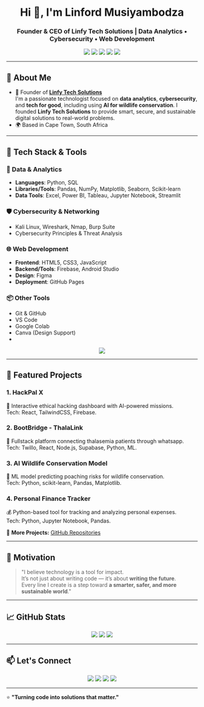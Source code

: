 <!-- Profile Header -->
<h1 align="center">Hi 👋, I'm Linford Musiyambodza</h1>
<h3 align="center">Founder & CEO of Linfy Tech Solutions | Data Analytics • Cybersecurity • Web Development</h3>

<!-- Badges Row -->
<p align="center">
  <img src="https://img.shields.io/badge/Data%20Analyst-0077B5?style=for-the-badge&logo=tableau&logoColor=white" />
  <img src="https://img.shields.io/badge/Cybersecurity-2E8B57?style=for-the-badge&logo=probot&logoColor=white" />
  <img src="https://img.shields.io/badge/Web%20Development-FF4500?style=for-the-badge&logo=javascript&logoColor=white" />
  <img src="https://img.shields.io/badge/Linux%20User-000000?style=for-the-badge&logo=linux&logoColor=white" />
  <img src="https://img.shields.io/badge/AI%20For%20Good-FF69B4?style=for-the-badge&logo=openai&logoColor=white" />
</p>

---

## 🚀 About Me
- 💼 Founder of **[Linfy Tech Solutions](https://www.linkedin.com/company/linfy-tech-solutions)**  
I'm a passionate technologist focused on **data analytics**, **cybersecurity**, and **tech for good**, including using **AI for wildlife conservation**. I founded **Linfy Tech Solutions** to provide smart, secure, and sustainable digital solutions to real-world problems. 
- 🌍 Based in Cape Town, South Africa  

---

## 🧰 Tech Stack & Tools

### 🧮 Data & Analytics
- **Languages**: Python, SQL  
- **Libraries/Tools**: Pandas, NumPy, Matplotlib, Seaborn, Scikit-learn  
- **Data Tools**: Excel, Power BI, Tableau, Jupyter Notebook, Streamlit

### 🛡️ Cybersecurity & Networking
- Kali Linux, Wireshark, Nmap, Burp Suite  
- Cybersecurity Principles & Threat Analysis

### 🌐 Web Development
- **Frontend**: HTML5, CSS3, JavaScript  
- **Backend/Tools**: Firebase, Android Studio  
- **Design**: Figma  
- **Deployment**: GitHub Pages

### 📦 Other Tools
- Git & GitHub  
- VS Code  
- Google Colab  
- Canva (Design Support)
- 
<p align="center">
  <img src="https://skillicons.dev/icons?i=python,flask,react,tailwind,html,css,javascript,vue,ts,android,firebase,figma,sqlite,mysql,docker,aws,bash,kali,wireshark,nmap" />
</p>

---

## 📌 Featured Projects
### **1. HackPal X**  
🔐 Interactive ethical hacking dashboard with AI-powered missions.  
Tech: React, TailwindCSS, Firebase.  

### **2. BootBridge - ThalaLink**  
🌉 Fullstack platform connecting thalasemia patients through whatsapp.  
Tech: Twillo, React, Node.js, Supabase, Python, ML. 

### **3. AI Wildlife Conservation Model**  
🦏 ML model predicting poaching risks for wildlife conservation.  
Tech: Python, scikit-learn, Pandas, Matplotlib.  

### **4. Personal Finance Tracker**  
💰 Python-based tool for tracking and analyzing personal expenses.  
Tech: Python, Jupyter Notebook, Pandas.  

📂 **More Projects:** [GitHub Repositories](https://github.com/linfordlee14)

---

## 💬 Motivation

> "I believe technology is a tool for impact.  
> It’s not just about writing code — it’s about **writing the future**.  
> Every line I create is a step toward **a smarter, safer, and more sustainable world**."
---

## 📈 GitHub Stats
<p align="center">
  <img src="https://github-readme-stats.vercel.app/api?username=linfordlee14&show_icons=true&theme=radical" />
  <img src="https://github-readme-streak-stats.herokuapp.com/?user=linfordlee14&theme=radical" />
  <img src="https://github-readme-stats.vercel.app/api/top-langs/?username=linfordlee14&layout=compact&theme=radical" />
</p>

---

## 📫 Let's Connect
<p align="center">
  <a href="https://www.linkedin.com/in/linfordlee14"><img src="https://img.shields.io/badge/LinkedIn-0077B5?style=for-the-badge&logo=linkedin&logoColor=white" /></a>
  <a href="https://github.com/linfordlee14"><img src="https://img.shields.io/badge/GitHub-000000?style=for-the-badge&logo=github&logoColor=white" /></a>
  <a href="mailto:linfordlee14@gmail.com"><img src="https://img.shields.io/badge/Email-D14836?style=for-the-badge&logo=gmail&logoColor=white" /></a>
  <a href="https://linfordlee14.github.io/linford-musiyambodza-portfolio/index.html"><img src="https://img.shields.io/badge/Portfolio-FF4500?style=for-the-badge&logo=About.me&logoColor=white" /></a>
</p>

---

⭐ **"Turning code into solutions that matter."**
